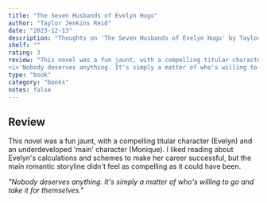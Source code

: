 ```yaml
---
title: "The Seven Husbands of Evelyn Hugo"
author: "Taylor Jenkins Reid"
date: "2023-12-13"
description: "Thoughts on 'The Seven Husbands of Evelyn Hugo' by Taylor Jenkins Reid."
shelf: ""
rating: 3
review: "This novel was a fun jaunt, with a compelling titular character (Evelyn) and an underdeveloped 'main' character (Monique). I liked reading about Evelyn's calculations and schemes to make her career successful, but the main romantic storyline didn't feel as compelling as it could have been.<br/><br/>
<i>'Nobody deserves anything. It's simply a matter of who's willing to go and take it for themselves.'</i>"
type: "book"
category: "books"
notes: false
---
```


## Review

This novel was a fun jaunt, with a compelling titular character (Evelyn) and an underdeveloped 'main' character (Monique). I liked reading about Evelyn's calculations and schemes to make her career successful, but the main romantic storyline didn't feel as compelling as it could have been.

_"Nobody deserves anything. It's simply a matter of who's willing to go and take it for themselves."_
